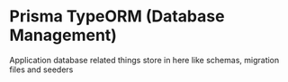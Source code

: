 # Prisma TypeORM (Database Management)

Application database related things store in here like schemas, migration files and seeders